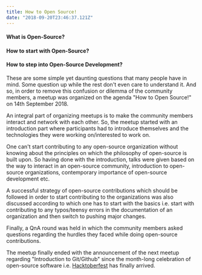 ```yaml
---
title: How to Open Source!
date: "2018-09-20T23:46:37.121Z"
---
```


#### What is Open-Source?
#### How to start with Open-Source?
#### How to step into Open-Source Development?

These are some simple yet daunting questions that many people have in mind. Some question up while the rest don't even care to understand it. And so, in order to remove this confusion or dilemma of the community members, a meetup was organized on the agenda "How to Open Source!" on 14th September 2018.

An integral part of organizing meetups is to make the community members interact and network with each other. So, the meetup started with an introduction part where participants had to introduce themselves and the technologies they were working on/interested to work on.


One can't start contributing to any open-source organization without knowing about the principles on which the philosophy of open-source is built upon. So having done with the introduction, talks were given based on the way to interact in an open-source community, introduction to open-source organizations, contemporary importance of open-source development etc.

A successful strategy of open-source contributions which should be followed in order to start contributing to the organizations was also discussed according to which one has to start with the basics i.e. start with contributing to any typos/teensy errors in the documentation of an organization and then switch to pushing major changes.

Finally, a QnA round was held in which the community members asked questions regarding the hurdles they faced while doing open-source contributions.

The meetup finally ended with the announcement of the next meetup regarding "Introduction to Git/Github" since the month-long celebration of open-source software i.e. [Hacktoberfest](https://hacktoberfest.digitalocean.com/) has finally arrived.
